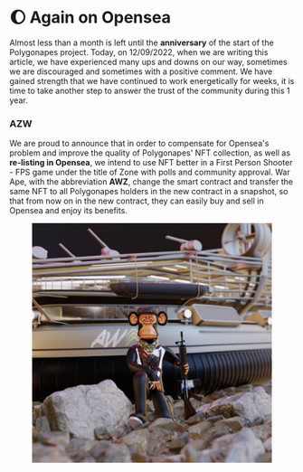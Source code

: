 # 🌔 Again on Opensea

Almost less than a month is left until the **anniversary** of the start of the Polygonapes project. Today, on 12/09/2022, when we are writing this article, we have experienced many ups and downs on our way, sometimes we are discouraged and sometimes with a positive comment. We have gained strength that we have continued to work energetically for weeks, it is time to take another step to answer the trust of the community during this 1 year.



### AZW

We are proud to announce that in order to compensate for Opensea's problem and improve the quality of Polygonapes' NFT collection, as well as **re-listing in Opensea**, we intend to use NFT better in a First Person Shooter - FPS game under the title of Zone with polls and community approval. War Ape, with the abbreviation **AWZ**, change the smart contract and transfer the same NFT to all Polygonapes holders in the new contract in a snapshot, so that from now on in the new contract, they can easily buy and sell in Opensea and enjoy its benefits.

<figure><img src="../.gitbook/assets/ab85cbc1-4af8-48ed-8d68-219d1a01e1cd.jpeg" alt=""><figcaption></figcaption></figure>

